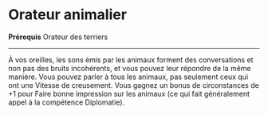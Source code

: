 # Orateur animalier

<p><strong>Prérequis</strong> Orateur des terriers</p>
<hr>
<p>À vos oreilles, les sons émis par les animaux forment des conversations et non pas des bruits incohérents, et vous pouvez leur répondre de la même manière. Vous pouvez parler à tous les animaux, pas seulement ceux qui ont une Vitesse de creusement. Vous gagnez un bonus de circonstances de +1 pour Faire bonne impression sur les animaux (ce qui fait généralement appel à la compétence Diplomatie).</p>
